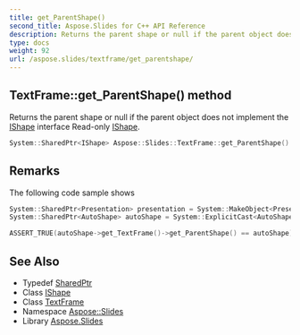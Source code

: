 ```yaml
---
title: get_ParentShape()
second_title: Aspose.Slides for C++ API Reference
description: Returns the parent shape or null if the parent object does not implement the IShape interface Read-only IShape.
type: docs
weight: 92
url: /aspose.slides/textframe/get_parentshape/
---
```

## TextFrame::get_ParentShape() method


Returns the parent shape or null if the parent object does not implement the [IShape](../../ishape/) interface Read-only [IShape](../../ishape/).

```cpp
System::SharedPtr<IShape> Aspose::Slides::TextFrame::get_ParentShape() override
```

## Remarks


The following code sample shows 
```cpp
System::SharedPtr<Presentation> presentation = System::MakeObject<Presentation>(u"SomePresentation.pptx");
System::SharedPtr<AutoShape> autoShape = System::ExplicitCast<AutoShape>(presentation->get_Slide(0)->get_Shape(0));

ASSERT_TRUE(autoShape->get_TextFrame()->get_ParentShape() == autoShape);
```

## See Also

* Typedef [SharedPtr](../../../system/sharedptr/)
* Class [IShape](../../ishape/)
* Class [TextFrame](../)
* Namespace [Aspose::Slides](../../)
* Library [Aspose.Slides](../../../)